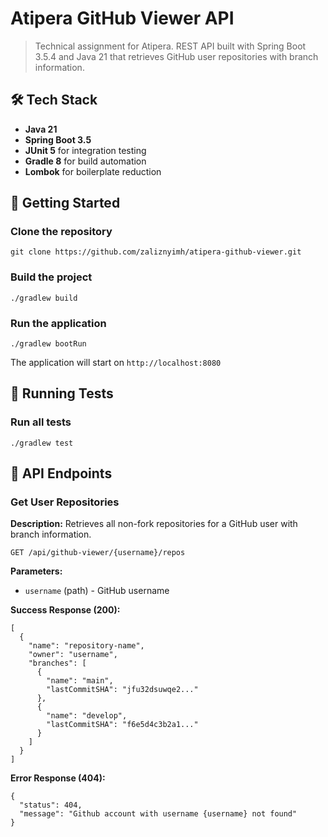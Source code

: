 # Atipera GitHub Viewer API

> Technical assignment for Atipera. REST API built with Spring Boot 3.5.4 and Java 21 that retrieves GitHub user repositories with branch information.

## **🛠 Tech Stack**
- **Java 21**
- **Spring Boot 3.5**
- **JUnit 5** for integration testing
- **Gradle 8** for build automation
- **Lombok** for boilerplate reduction


## 🚀 Getting Started

### Clone the repository
```
git clone https://github.com/zaliznyimh/atipera-github-viewer.git
```

### Build the project
```
./gradlew build
```
### Run the application
```
./gradlew bootRun
```

The application will start on `http://localhost:8080`

## 🧪 Running Tests

### Run all tests
```
./gradlew test         
```

## 📡 API Endpoints

### Get User Repositories
**Description:** Retrieves all non-fork repositories for a GitHub user with branch information.

``` GET /api/github-viewer/{username}/repos ```

**Parameters:**
- `username` (path) - GitHub username

**Success Response (200):**
```
[
  {
    "name": "repository-name",
    "owner": "username",
    "branches": [
      {
        "name": "main",
        "lastCommitSHA": "jfu32dsuwqe2..."
      },
      {
        "name": "develop",
        "lastCommitSHA": "f6e5d4c3b2a1..."
      }
    ]
  }
]
```

**Error Response (404):**
```
{
  "status": 404,
  "message": "Github account with username {username} not found"
}
```